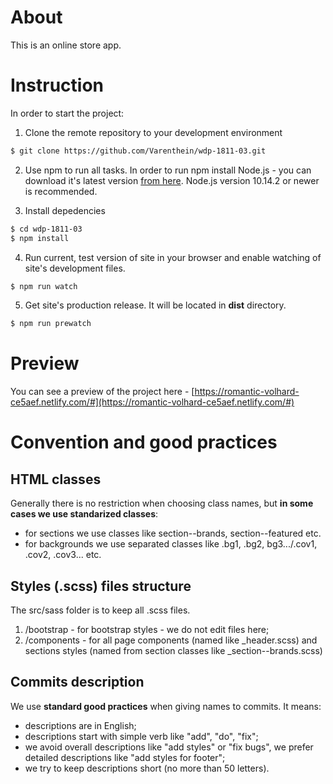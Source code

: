 # About

This is an online store app.

# Instruction

In order to start the project:

1. Clone the remote repository to your development environment

```sh
$ git clone https://github.com/Varenthein/wdp-1811-03.git
```

2. Use npm to run all tasks. In order to run npm install Node.js - you can download it's latest version [from here](https://nodejs.org/en/). Node.js version 10.14.2 or newer is recommended. 

3. Install depedencies

```sh
$ cd wdp-1811-03
$ npm install
```

4. Run current, test version of site in your browser and enable watching of site's development files.

```sh
$ npm run watch
```

5. Get site's production release. It will be located in **dist** directory.

```sh
$ npm run prewatch
```

# Preview

You can see a preview of the project here - [https://romantic-volhard-ce5aef.netlify.com/#](https://romantic-volhard-ce5aef.netlify.com/#)


# Convention and good practices 

## HTML classes
Generally there is no restriction when choosing class names, but **in some cases we use standarized classes**:
- for sections we use classes like section--brands, section--featured etc. 
- for backgrounds we use separated classes like .bg1, .bg2, bg3.../.cov1, .cov2, .cov3... etc.

## Styles (.scss) files structure
The src/sass folder is to keep all .scss files.
1. /bootstrap - for bootstrap styles - we do not edit files here;
2. /components - for all page components (named like _header.scss) and sections styles (named from section classes like _section--brands.scss)

## Commits description
We use **standard good practices** when giving names to commits. It means:
- descriptions are in English;
- descriptions start with simple verb like "add", "do", "fix";
- we avoid overall descriptions like "add styles" or "fix bugs", we prefer detailed descriptions like "add styles for footer";
- we try to keep descriptions short (no more than 50 letters).

